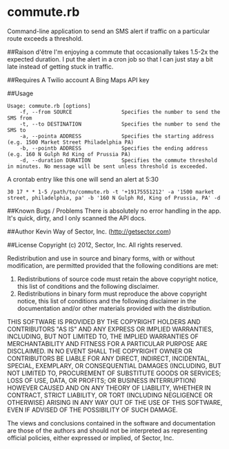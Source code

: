 commute.rb
==========

Command-line application to send an SMS alert if traffic on a particular route exceeds a threshold.

##Raison d'être
I'm enjoying a commute that occasionally takes 1.5-2x the expected duration.  I put the alert in a cron job so that I can just stay a bit late instead of getting stuck in traffic.

##Requires
A Twilio account
A Bing Maps API key

##Usage

    Usage: commute.rb [options]
        -f, --from SOURCE                Specifies the number to send the SMS from
        -t, --to DESTINATION             Specifies the number to send the SMS to
        -a, --pointa ADDRESS             Specifies the starting address (e.g. 1500 Market Street Philadelphia PA)
        -b, --pointb ADDRESS             Specifies the ending address (e.g. 160 N Gulph Rd King of Prussia PA)
        -d, --duration DURATION          Specifies the commute threshold in minutes. No message will be sent unless threshold is exceeded.

A crontab entry like this one will send an alert at 5:30

    30 17 * * 1-5 /path/to/commute.rb -t '+19175551212' -a '1500 market street, philadelphia, pa' -b '160 N Gulph Rd, King of Prussia, PA' -d

##Known Bugs / Problems
There is absolutely no error handling in the app.  It's quick, dirty, and I only scanned the API docs.

##Author
Kevin Way of Sector, Inc. (http://getsector.com)
	
##License
Copyright (c) 2012, Sector, Inc.
All rights reserved.

Redistribution and use in source and binary forms, with or without
modification, are permitted provided that the following conditions are met: 

1. Redistributions of source code must retain the above copyright notice, this
   list of conditions and the following disclaimer. 
2. Redistributions in binary form must reproduce the above copyright notice,
   this list of conditions and the following disclaimer in the documentation
   and/or other materials provided with the distribution. 

THIS SOFTWARE IS PROVIDED BY THE COPYRIGHT HOLDERS AND CONTRIBUTORS "AS IS" AND
ANY EXPRESS OR IMPLIED WARRANTIES, INCLUDING, BUT NOT LIMITED TO, THE IMPLIED
WARRANTIES OF MERCHANTABILITY AND FITNESS FOR A PARTICULAR PURPOSE ARE
DISCLAIMED. IN NO EVENT SHALL THE COPYRIGHT OWNER OR CONTRIBUTORS BE LIABLE FOR
ANY DIRECT, INDIRECT, INCIDENTAL, SPECIAL, EXEMPLARY, OR CONSEQUENTIAL DAMAGES
(INCLUDING, BUT NOT LIMITED TO, PROCUREMENT OF SUBSTITUTE GOODS OR SERVICES;
LOSS OF USE, DATA, OR PROFITS; OR BUSINESS INTERRUPTION) HOWEVER CAUSED AND
ON ANY THEORY OF LIABILITY, WHETHER IN CONTRACT, STRICT LIABILITY, OR TORT
(INCLUDING NEGLIGENCE OR OTHERWISE) ARISING IN ANY WAY OUT OF THE USE OF THIS
SOFTWARE, EVEN IF ADVISED OF THE POSSIBILITY OF SUCH DAMAGE.

The views and conclusions contained in the software and documentation are those
of the authors and should not be interpreted as representing official policies, 
either expressed or implied, of Sector, Inc.

